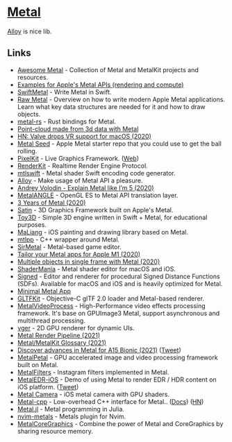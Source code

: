 # [Metal](https://developer.apple.com/metal/)

[Alloy](https://github.com/s1ddok/Alloy) is nice lib.

## Links

- [Awesome Metal](https://github.com/adamnemecek/awesome-metal) - Collection of Metal and MetalKit projects and resources.
- [Examples for Apple's Metal APIs (rendering and compute)](https://github.com/dehesa/Metal)
- [SwiftMetal](https://github.com/hexagons/SwiftMetal) - Write Metal in Swift.
- [Raw Metal](https://alain.xyz/blog/raw-metal) - Overview on how to write modern Apple Metal applications. Learn what key data structures are needed for it and how to draw objects.
- [metal-rs](https://github.com/gfx-rs/metal-rs) - Rust bindings for Metal.
- [Point-cloud made from 3d data with Metal](https://github.com/roberthein/Metal-Point-Cloud)
- [HN: Valve drops VR support for macOS (2020)](https://news.ycombinator.com/item?id=23047348)
- [Metal Seed](https://github.com/alaingalvan/metal-seed) - Apple Metal starter repo that you could use to get the ball rolling.
- [PixelKit](https://github.com/hexagons/pixelkit) - Live Graphics Framework. ([Web](http://pixelkit.net/))
- [RenderKit](https://github.com/hexagons/RenderKit) - Realtime Render Engine Protocol.
- [mtlswift](https://github.com/s1ddok/mtlswift) - Metal shader Swift encoding code generator.
- [Alloy](https://github.com/s1ddok/Alloy) - Make usage of Metal API a pleasure.
- [Andrey Volodin - Explain Metal like I’m 5 (2020)](https://www.youtube.com/watch?v=ebap8D1-GIY)
- [MetalANGLE](https://github.com/kakashidinho/metalangle) - OpenGL ES to Metal API translation layer.
- [3 Years of Metal (2020)](https://blog.roblox.com/2020/05/3-years-metal/)
- [Satin](https://github.com/Hi-Rez/Satin) - 3D Graphics Framework built on Apple's Metal.
- [Toy3D](https://github.com/markdaws/Toy3D) - Simple 3D engine written in Swift + Metal, for educational purposes.
- [MaLiang](https://github.com/Harley-xk/MaLiang) - iOS painting and drawing library based on Metal.
- [mtlpp](https://github.com/naleksiev/mtlpp) - C++ wrapper around Metal.
- [SirMetal](https://github.com/giordi91/SirMetal) - Metal-based game editor.
- [Tailor your Metal apps for Apple M1 (2020)](https://developer.apple.com/videos/play/tech-talks/10859)
- [Multiple objects in single frame with Metal (2020)](https://whackylabs.com/metal/2020/04/30/multiple-objects-single-frame-metal/)
- [ShaderMania](https://github.com/markusmoenig/ShaderMania) - Metal shader editor for macOS and iOS.
- [Signed](https://github.com/markusmoenig/Signed) - Editor and renderer for procedural Signed Distance Functions (SDFs). Available for macOS and iOS and is heavily optimized for Metal.
- [Minimal Metal App](https://github.com/ctreffs/metal-app)
- [GLTFKit](https://github.com/warrenm/GLTFKit) - Objective-C glTF 2.0 loader and Metal-based renderer.
- [MetalVideoProcess](https://github.com/wangrenzhu/MetalVideoProcess) - High-Performance video effects processing framework. It's base on GPUImage3 Metal, support asynchronous and multithread processing.
- [vger](https://github.com/audulus/vger) - 2D GPU renderer for dynamic UIs.
- [Metal Render Pipeline (2021)](http://ioloro.com/2021/02/12/metal-render-pipeline.html)
- [Metal/MetalKit Glossary (2021)](http://ioloro.com/2021/01/18/metalmetalkit-glossary.html)
- [Discover advances in Metal for A15 Bionic (2021)](https://developer.apple.com/videos/play/tech-talks/10876) ([Tweet](https://twitter.com/FlohOfWoe/status/1440273085328814090))
- [MetalPetal](https://github.com/MetalPetal/MetalPetal) - GPU accelerated image and video processing framework built on Metal.
- [MetalFilters](https://github.com/alexiscn/MetalFilters) - Instagram filters implemented in Metal.
- [MetalEDR-iOS](https://github.com/Naituw/MetalEDR-iOS) - Demo of using Metal to render EDR / HDR content on iOS platform. ([Tweet](https://twitter.com/ChristianSelig/status/1450214423612862464))
- [Metal Camera](https://github.com/gsurma/metal_camera) - iOS metal camera with GPU shaders.
- [Metal-cpp](https://github.com/bkaradzic/metal-cpp) - Low-overhead C++ interface for Metal.. ([Docs](https://developer.apple.com/metal/cpp/)) ([HN](https://news.ycombinator.com/item?id=29289761))
- [Metal.jl](https://github.com/JuliaGPU/Metal.jl) - Metal programming in Julia.
- [nvim-metals](https://github.com/scalameta/nvim-metals) - Metals plugin for Nvim.
- [MetalCoreGraphics](https://github.com/s1ddok/MetalCoreGraphics) - Combine the power of Metal and CoreGraphics by sharing resource memory.